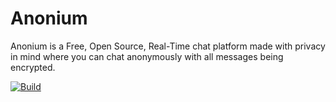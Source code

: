 # Anonium
Anonium is a Free, Open Source, Real-Time chat platform made with privacy in mind where you can chat anonymously with all messages being encrypted.

[![Build](https://github.com/AnoniumChat/Anonium/actions/workflows/build.yml/badge.svg)](https://github.com/AnoniumChat/Anonium/actions/workflows/build.yml)
